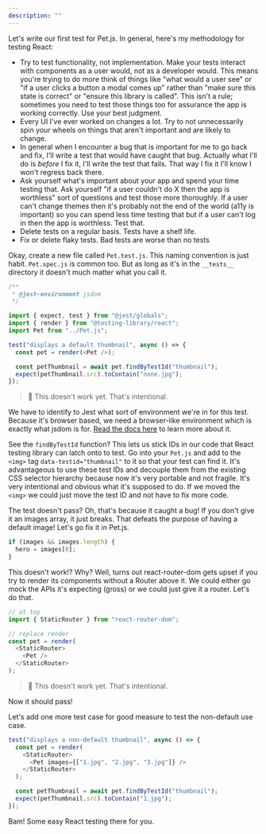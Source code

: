 ```yaml
---
description: ""
---
```


Let's write our first test for Pet.js. In general, here's my methodology for testing React:

- Try to test functionality, not implementation. Make your tests interact with components as a user would, not as a developer would. This means you're trying to do more think of things like "what would a user see" or "if a user clicks a button a modal comes up" rather than "make sure this state is correct" or "ensure this library is called". This isn't a rule; sometimes you need to test those things too for assurance the app is working correctly. Use your best judgment.
- Every UI I've ever worked on changes a lot. Try to not unnecessarily spin your wheels on things that aren't important and are likely to change.
- In general when I encounter a bug that is important for me to go back and fix, I'll write a test that would have caught that bug. Actually what I'll do is _before_ I fix it, I'll write the test that fails. That way I fix it I'll know I won't regress back there.
- Ask yourself what's important about your app and spend your time testing that. Ask yourself "if a user couldn't do X then the app is worthless" sort of questions and test those more thoroughly. If a user can't change themes then it's probably not the end of the world (a11y is important) so you can spend less time testing that but if a user can't log in then the app is worthless. Test that.
- Delete tests on a regular basis. Tests have a shelf life.
- Fix or delete flaky tests. Bad tests are worse than no tests

Okay, create a new file called `Pet.test.js`. This naming convention is just habit. `Pet.spec.js` is common too. But as long as it's in the `__tests__` directory it doesn't much matter what you call it.

```javascript
/**
 * @jest-environment jsdom
 */

import { expect, test } from "@jest/globals";
import { render } from "@testing-library/react";
import Pet from "../Pet.js";

test("displays a default thumbnail", async () => {
  const pet = render(<Pet />);

  const petThumbnail = await pet.findByTestId("thumbnail");
  expect(petThumbnail.src).toContain("none.jpg");
});
```

> 🚨 This doesn't work yet. That's intentional.

We have to identify to Jest what sort of environment we're in for this test. Because it's browser based, we need a browser-like environment which is exactly what jsdom is for. [Read the docs here][jest-env] to learn more about it.

See the `findByTestId` function? This lets us stick IDs in our code that React testing library can latch onto to test. Go into your `Pet.js` and add to the `<img>` tag `data-testid="thumbnail"` to it so that your test can find it. It's advantageous to use these test IDs and decouple them from the existing CSS selector hierarchy because now it's very portable and not fragile. It's very intentional and obvious what it's supposed to do. If we moved the `<img>` we could just move the test ID and not have to fix more code.

The test doesn't pass? Oh, that's because it caught a bug! If you don't give it an images array, it just breaks. That defeats the purpose of having a default image! Let's go fix it in Pet.js.

```javascript
if (images && images.length) {
  hero = images[0];
}
```

This doesn't work!? Why? Well, turns out react-router-dom gets upset if you try to render its components without a Router above it. We could either go mock the APIs it's expecting (gross) or we could just give it a router. Let's do that.

```javascript
// at top
import { StaticRouter } from "react-router-dom";

// replace render
const pet = render(
  <StaticRouter>
    <Pet />
  </StaticRouter>
);
```

> 🚨 This doesn't work yet. That's intentional.

Now it should pass!

Let's add one more test case for good measure to test the non-default use case.

```javascript
test("displays a non-default thumbnail", async () => {
  const pet = render(
    <StaticRouter>
      <Pet images={["1.jpg", "2.jpg", "3.jpg"]} />
    </StaticRouter>
  );

  const petThumbnail = await pet.findByTestId("thumbnail");
  expect(petThumbnail.src).toContain("1.jpg");
});
```

Bam! Some easy React testing there for you.

[jest-env]: https://jestjs.io/docs/configuration#testenvironment-string
